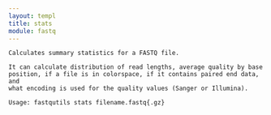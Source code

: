 ```yaml
---
layout: templ
title: stats
module: fastq
---
```

    
    Calculates summary statistics for a FASTQ file.
    
    It can calculate distribution of read lengths, average quality by base
    position, if a file is in colorspace, if it contains paired end data, and
    what encoding is used for the quality values (Sanger or Illumina).
    
    Usage: fastqutils stats filename.fastq{.gz}
    
